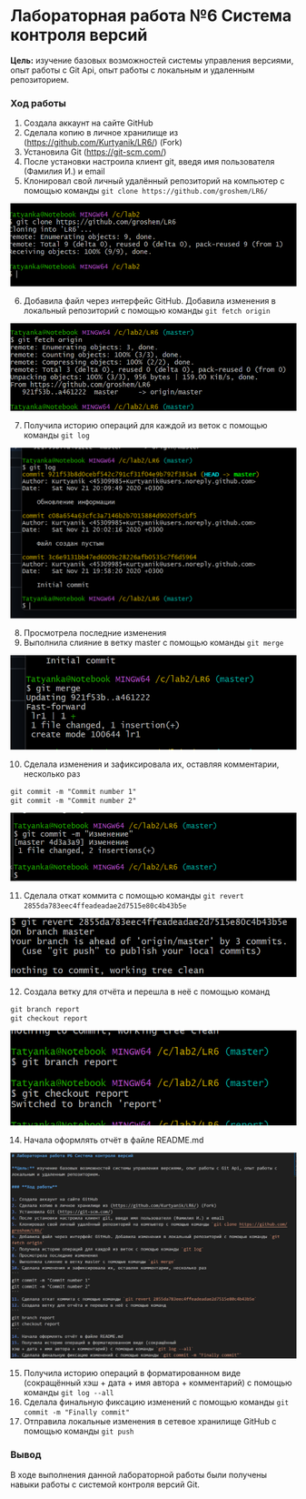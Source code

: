 # Лабораторная работа №6 Система контроля версий

**Цель:** изучение базовых возможностей системы управления версиями, опыт работы с Git Api, опыт работы с локальным и удаленным репозиторием. 

### **Ход работы**

1. Создала аккаунт на сайте GitHub
2. Сделала копию в личное хранилище из (https://github.com/Kurtyanik/LR6/) (Fork)
3. Установила Git (https://git-scm.com/)
4. После установки настроила клиент git, введя имя пользователя (Фамилия И.) и email
5. Клонировал свой личный удалённый репозиторий на компьютер с помощью команды `git clone https://github.com/groshem/LR6/`

![](/image/1.png)

6. Добавила файл через интерфейс GitHub. Добавила изменения в локальный репозиторий с помощью команды `git fetch origin`

![](/image/2.png)

7. Получила историю операций для каждой из веток с помощью команды `git log`

![](/image/3.png)

8. Просмотрела последние изменения
9. Выполнила слияние в ветку master с помощью команды `git merge`

![](/image/4.png)

10. Сделала изменения и зафиксировала их, оставляя комментарии, несколько раз
```
git commit -m "Commit number 1"
git commit -m "Commit number 2"
```

![](/image/5.png)

11. Сделала откат коммита с помощью команды `git revert 2855da783eec4ffeadeadae2d7515e80c4b43b5e`

![](/image/6.png)

12. Создала ветку для отчёта и перешла в неё с помощью команд 
```
git branch report
git checkout report
```

![](/image/7.png)

14. Начала оформлять отчёт в файле README.md 

![](/image/8.png)

15. Получила историю операций в форматированном виде (сокращённый
хэш + дата + имя автора + комментарий) с помощью команды `git log --all`
16. Сделала финальную фиксацию изменений с помощью команды `git commit -m "Finally commit"`
17. Отправила локальные изменения в сетевое хранилище GitHub с помощью команды `git push`
### **Вывод**

В ходе выполнения данной лабораторной работы были получены навыки работы с системой контроля версий Git. 